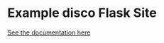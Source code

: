 # Example disco Flask Site

[See the documentation here](https://docs.letsdisco.dev/deployment-guides/flask)




